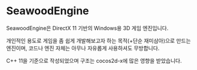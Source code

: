 ﻿SeawoodEngine
=============

SeawoodEngine은 DirectX 11 기반의 Windows용 3D 게임 엔진입니다.

개인적인 용도로 게임을 좀 쉽게 개발해보고자 하는 목적(+단순 재미삼아)으로 만드는 엔진이며, 코드나 엔진 자체는 아무나 자유롭게 사용하셔도 무방합니다. 

C++ 11을 기준으로 작성되었으며 구조는 cocos2d-x에 많은 영향을 받았습니다.